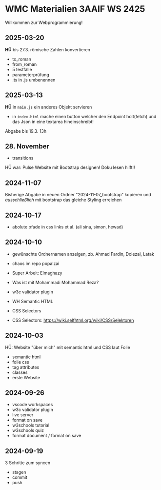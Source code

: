 # WMC Materialien 3AAIF WS 2425

Willkommen zur Webprogrammierung!

## 2025-03-20

**HÜ** bis 27.3. römische Zahlen konvertieren

- to_roman
- from_roman
- 5 testfälle
- parameterprüfung
- .ts in .js umbenennen

## 2025-03-13

**HÜ** in `main.js` ein anderes Objekt servieren

- in `index.html` mache einen button welcher den Endpoint holt(fetch) und das Json
in eine textarea hineinschreibt!

Abgabe bis 19.3. 13h

## 28. November

- transitions

HÜ war:
Pulse Website mit Bootstrap designen!
Doku lesen hilft!!

## 2024-11-07

Bisherige Abgabe in neuen Ordner "2024-11-07_bootstrap" kopieren und *ausschließlich* mit bootstrap das gleiche Styling erreichen

## 2024-10-17

- abolute pfade in css links et al. (ali sina, simon, hewad)

## 2024-10-10

- gewünschte Ordnernamen anzeigen, zb. Ahmad Fardin, Dolezal, Latak
- chaos im repo popalzai
- Super Arbeit: Elmaghazy
- Was ist mit Mohammadi Mohammad Reza?
- w3c validator plugin

- WH Semantic HTML
- CSS Selectors
- CSS Selectors: <https://wiki.selfhtml.org/wiki/CSS/Selektoren>

## 2024-10-03

HÜ: Website "über mich" mit semantic html und CSS laut Folie

- semantic html
- folie css
- tag attributes
- classes
- erste Website

## 2024-09-26

- vscode workspaces
- w3c validator plugin
- live server
- format on save
- w3schools tutorial
- w3schools quiz
- format document / format on save

## 2024-09-19

3 Schritte zum syncen

- stagen
- commit
- push
